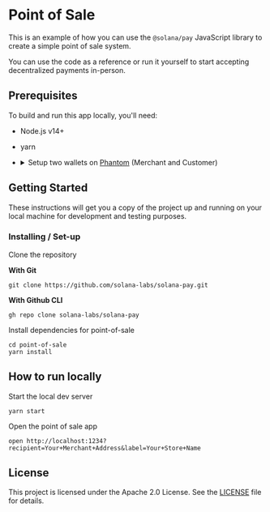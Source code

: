# Point of Sale

This is an example of how you can use the `@solana/pay` JavaScript library to create a simple point of sale system.

You can use the code as a reference or run it yourself to start accepting decentralized payments in-person.

## Prerequisites

To build and run this app locally, you'll need:

-   Node.js v14+
-   yarn
-   <details>
        <summary> Setup two wallets on <a href="https://phantom.app">Phantom</a> (Merchant and Customer) </summary>

    #### 1. Create merchant wallet

    Follow the [guide][1] on how to create a wallet. This wallet will provide the recipient address.

    #### 2. Create customer wallet

    Follow the [guide][1] on how to create another wallet. This wallet will be paying for the goods/services.

    #### 3. Set Phantom to connect to devnet

    1. Click the settings icon in the Phantom window
    2. Select the "Change network" option and select "Devnet"

    #### 4. Airdrop SOL to customer wallet

    Use [solfaucet][3] to airdrop SOL to the customer wallet.

    > You'll need SOL in the customer wallet to pay for the goods/services + transaction fees

 </details>

## Getting Started

These instructions will get you a copy of the project up and running on your local machine for development and testing purposes.

### Installing / Set-up

Clone the repository

**With Git**

```shell
git clone https://github.com/solana-labs/solana-pay.git
```

**With Github CLI**

```shell
gh repo clone solana-labs/solana-pay
```

Install dependencies for point-of-sale

```shell
cd point-of-sale
yarn install
```

## How to run locally

Start the local dev server

```shell
yarn start
```

Open the point of sale app

```shell
open http://localhost:1234?recipient=Your+Merchant+Address&label=Your+Store+Name
```

## License

This project is licensed under the Apache 2.0 License. See the [LICENSE](LICENSE) file for details.

<!-- Links -->

[1]: https://help.phantom.app/hc/en-us/articles/4406388623251-How-to-create-a-new-wallet
[3]: https://solfaucet.com/
